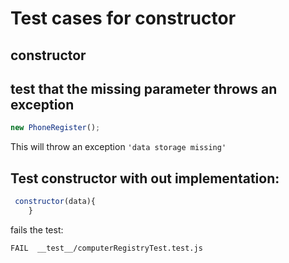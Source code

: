 # Test cases for constructor

## **constructor**

## **test that the missing parameter throws an exception**

```js
new PhoneRegister();
```

This will throw an exception `'data storage missing'`

## Test constructor with out implementation:

```js
 constructor(data){
    }
```

fails the test:

```shell
FAIL  __test__/computerRegistryTest.test.js
```
